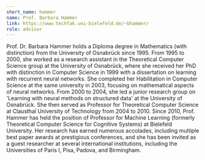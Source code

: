 ```yaml
---
short_name: hammer
name: Prof. Barbara Hammer
link: https://www.techfak.uni-bielefeld.de/~bhammer/
role: advisor
---
```


Prof. Dr. Barbara Hammer holds a Diploma degree in Mathematics (with distinction) from the University of Osnabrück since 1995. From 1995 to 2000, she worked as a research assistant in the Theoretical Computer Science group at the University of Osnabrück, where she received her PhD with distinction in Computer Science in 1999 with a dissertation on learning with recurrent neural networks. She completed her Habilitation in Computer Science at the same university in 2003, focusing on mathematical aspects of neural networks. From 2000 to 2004, she led a junior research group on 'Learning with neural methods on structured data' at the University of Osnabrück. She then served as Professor for Theoretical Computer Science at Clausthal University of Technology from 2004 to 2010. Since 2010, Prof. Hammer has held the position of Professor for Machine Learning (formerly Theoretical Computer Science for Cognitive Systems) at Bielefeld University. Her research has earned numerous accolades, including multiple best paper awards at prestigious conferences, and she has been invited as a guest researcher at several international institutions, including the Universities of Paris I, Pisa, Padova, and Birmingham.
